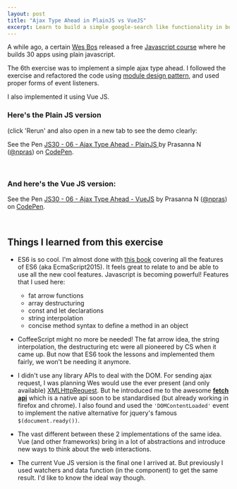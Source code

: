 ```yaml
---
layout: post
title: "Ajax Type Ahead in PlainJS vs VueJS"
excerpt: Learn to build a simple google-search like functionality in both PlainJS and VueJS. Also used is ES6.
---
```


A while ago, a certain [Wes Bos](http://wesbos.com/) released a free [Javascript course](http://wesbos.com/javascript30/) where he builds 30 apps using plain javascript.

The 6th exercise was to implement a simple ajax type ahead. I followed the exercise and refactored the code using [module design pattern](https://addyosmani.com/resources/essentialjsdesignpatterns/book/#modulepatternjavascript), and used proper forms of event listeners.

I also implemented it using Vue JS.

### Here's the Plain JS version
(click 'Rerun' and also open in a new tab to see the demo clearly:

<p data-height="300" data-theme-id="5444" data-slug-hash="GrXyLG" data-default-tab="js,result" data-user="npras" data-embed-version="2" data-pen-title="JS30 - 06 - Ajax Type Ahead - PlainJS " class="codepen">See the Pen <a href="http://codepen.io/npras/pen/GrXyLG/">JS30 - 06 - Ajax Type Ahead - PlainJS </a> by Prasanna N (<a href="http://codepen.io/npras">@npras</a>) on <a href="http://codepen.io">CodePen</a>.</p>
<script async src="https://production-assets.codepen.io/assets/embed/ei.js"></script>

<br/>

### And here's the Vue JS version:
<p data-height="300" data-theme-id="5444" data-slug-hash="YNjjRG" data-default-tab="js,result" data-user="npras" data-embed-version="2" data-pen-title="JS30 - 06 - Ajax Type Ahead - VueJS" class="codepen">See the Pen <a href="http://codepen.io/npras/pen/YNjjRG/">JS30 - 06 - Ajax Type Ahead - VueJS</a> by Prasanna N (<a href="http://codepen.io/npras">@npras</a>) on <a href="http://codepen.io">CodePen</a>.</p>
<script async src="https://production-assets.codepen.io/assets/embed/ei.js"></script>

<br/>

## Things I learned from this exercise

* ES6 is so cool. I'm almost done with [this book](http://amzn.to/2kMJh5E) covering all the features of ES6 (aka EcmaScript2015). It feels great to relate to and be able to use all the new cool features. Javascript is becoming powerful! Features that I used here:
  - fat arrow functions
  - array destructuring
  - const and let declarations
  - string interpolation 
  - concise method syntax to define a method in an object

* CoffeeScript might no more be needed! The fat arrow idea, the string interpolation, the destructuring etc were all pioneered by CS when it came up. But now that ES6 took the lessons and implemented them fairly, we won't be needing it anymore.

* I didn't use any library APIs to deal with the DOM. For sending ajax request, I was planning Wes would use the ever present (and only available) [XMLHttpRequest](https://developer.mozilla.org/en-US/docs/Web/API/XMLHttpRequest). But he introduced me to the awesome [__fetch api__](https://developer.mozilla.org/en/docs/Web/API/Fetch_API) which is a native api soon to be standardised (but already working in firefox and chrome). I also found and used the `'DOMContentLoaded'` event to implement the native alternative for jquery's famous `$(document.ready())`.

* The vast different between these 2 implementations of the same idea. Vue (and other frameworks) bring in a lot of abstractions and introduce new ways to think about the web interactions.

* The current Vue JS version is the final one I arrived at. But previously I used watchers and data function (in the component) to get the same result. I'd like to know the ideal way though.
